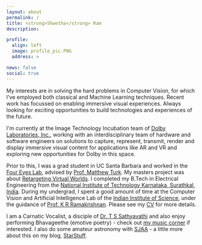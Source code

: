 ```yaml
---
layout: about
permalink: /
title: <strong>Shwetha</strong> Ram
description: 

profile:
  align: left
  image: profile_pic.PNG
  address: >

news: false
social: true
---
```


My interests are in solving the hard problems in Computer Vision, for which I’ve employed both classical and Machine Learning techniques. Recent work has focussed on enabling immersive visual experiences. Always looking for exciting opportunities to build technologies and experiences of the future.

I'm currently at the Image Technology Incubation team of [Dolby Laboratories, Inc.](https://www.dolby.com/us/en/index.html), working with an interdisciplinary team of hardware and software engineers on solutions to capture, represent, transmit, render and display immersive visual content for applications like AR and VR and exploring new opportunities for Dolby in this space.

Prior to this, I was a grad student in UC Santa Barbara and worked in the [Four Eyes Lab](https://ilab.cs.ucsb.edu), advised by [Prof. Matthew Turk](https://sites.cs.ucsb.edu/~mturk/). My masters project was about [Retargeting Virtual Worlds](projects/RVW/). I completed my B.Tech in Electrical Engineering from the [National Institute of Technology Karnataka, Surathkal, India](https://www.nitk.ac.in). During my undergrad, I spent a good amount of time at the Computer Vision and Artificial Intelligence Lab of the [Indian Institute of Science](https://www.iisc.ac.in), under the guidance of [Prof. K R Ramakrishnan](http://iiscprofiles.irins.org/profile/3742).  Please see my [CV](/CV/) for more details.

I am a Carnatic Vocalist, a disciple of [Dr. T S Sathyavathi](https://www.tssathyavathi.com) and also enjoy performing Bhavageethe (emotive poetry) - check out [my music corner](https://shwetharam0407.github.io/music-corner/) if interested. I also do some amateur astronomy with  [SJAA](https://www.sjaa.net) - a little more about this on my blog, [StarStuff](https://shwetharam0407.github.io/star-stuff/).
